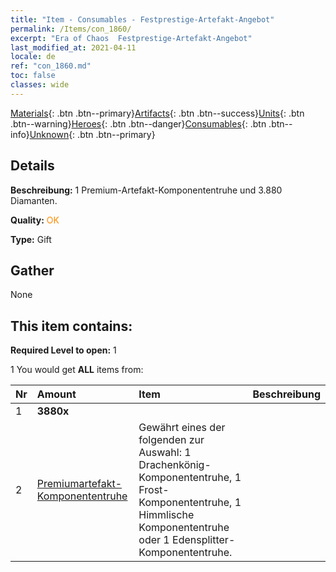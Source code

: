 ```yaml
---
title: "Item - Consumables - Festprestige-Artefakt-Angebot"
permalink: /Items/con_1860/
excerpt: "Era of Chaos  Festprestige-Artefakt-Angebot"
last_modified_at: 2021-04-11
locale: de
ref: "con_1860.md"
toc: false
classes: wide
---
```

 [Materials](/de/Items/){: .btn .btn--primary}[Artifacts](/de/Items/Artifacts/){: .btn .btn--success}[Units](/de/Items/Units/){: .btn .btn--warning}[Heroes](/de/Items/Heroes/){: .btn .btn--danger}[Consumables](/de/Items/Consumables/){: .btn .btn--info}[Unknown](/de/Items/Unknown/){: .btn .btn--primary}

## Details
 **Beschreibung:** 1 Premium-Artefakt-Komponententruhe und 3.880 Diamanten.

 **Quality:** <span style="color: #FF8C00">OK</span>

 **Type:** Gift

## Gather

  None

## This item contains:

 **Required Level to open:** 1

 1 You would get **ALL** items  from:

  | Nr | Amount |     Item    | Beschreibung |
  |:---|:-------|:------------|:-----------:|
  | 1 |  **3880x** | <i class="fas fa-gem"/> |  | 
  | 2 | [Premiumartefakt-​Komponententruhe](/de/Items/con_1863/) | Gewährt eines der folgenden zur Auswahl: 1 Drachenkönig-Komponententruhe, 1 Frost-Komponententruhe, 1 Himmlische Komponententruhe oder 1 Edensplitter-Komponententruhe. | 
